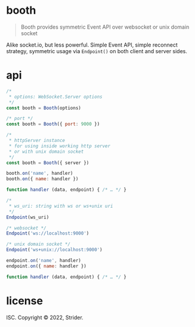 # booth

> Booth provides symmetric Event API over websocket or unix domain socket

Alike socket.io, but less powerful. Simple Event API, simple reconnect strategy,
symmetric usage via `Endpoint()` on both client and server sides.

# api
```js
/*
 * options: WebSocket.Server options
 */
const booth = Booth(options)

/* port */
const booth = Booth({ port: 9000 })

/*
 * httpServer instance
 * for using inside working http server
 * or with unix domain socket
 */
const booth = Booth({ server })

booth.on('name', handler)
booth.on({ name: handler })

function handler (data, endpoint) { /* … */ }

/*
 * ws_uri: string with ws or ws+unix uri
 */
Endpoint(ws_uri)

/* websocket */
Endpoint('ws://localhost:9000')

/* unix domain socket */
Endpoint('ws+unix://localhost:9000')

endpoint.on('name', handler)
endpoint.on({ name: handler })

function handler (data, endpoint) { /* … */ }
```

# license
ISC.
Copyright © 2022, Strider.
